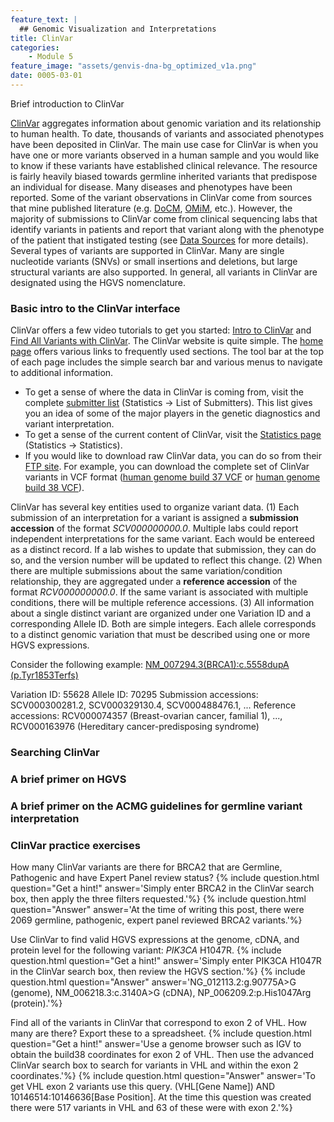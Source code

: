 ```yaml
---
feature_text: |
  ## Genomic Visualization and Interpretations
title: ClinVar
categories:
    - Module 5
feature_image: "assets/genvis-dna-bg_optimized_v1a.png"
date: 0005-03-01
---
```


Brief introduction to ClinVar

[ClinVar](https://www.ncbi.nlm.nih.gov/clinvar/) aggregates information about genomic variation and its relationship to human health. To date, thousands of variants and associated phenotypes have been deposited in ClinVar. The main use case for ClinVar is when you have one or more variants observed in a human sample and you would like to know if these variants have established clinical relevance. The resource is fairly heavily biased towards germline inherited variants that predispose an individual for disease. Many diseases and phenotypes have been reported. Some of the variant observations in ClinVar come from sources that mine published literature (e.g. [DoCM](http://docm.info), [OMiM](https://www.omim.org/), etc.). However, the majority of submissions to ClinVar come from clinical sequencing labs that identify variants in patients and report that variant along with the phenotype of the patient that instigated testing (see [Data Sources](https://www.ncbi.nlm.nih.gov/clinvar/docs/datasources/) for more details). Several types of variants are supported in ClinVar. Many are single nucleotide variants (SNVs) or small insertions and deletions, but large structural variants are also supported. In general, all variants in ClinVar are designated using the HGVS nomenclature. 

### Basic intro to the ClinVar interface
ClinVar offers a few video tutorials to get you started: [Intro to ClinVar](https://youtu.be/A8G3ej83ZgU) and [Find All Variants with ClinVar](https://youtu.be/H09-0pP48Us). The ClinVar website is quite simple. The [home page](https://www.ncbi.nlm.nih.gov/clinvar/) offers various links to frequently used sections. The tool bar at the top of each page includes the simple search bar and various menus to navigate to additional information.

* To get a sense of where the data in ClinVar is coming from, visit the complete [submitter list](https://www.ncbi.nlm.nih.gov/clinvar/docs/submitter_list/) (Statistics -> List of Submitters). This list gives you an idea of some of the major players in the genetic diagnostics and variant interpretation.
* To get a sense of the current content of ClinVar, visit the [Statistics page](https://www.ncbi.nlm.nih.gov/clinvar/submitters/) (Statistics -> Statistics).
* If you would like to download raw ClinVar data, you can do so from their [FTP site](ftp://ftp.ncbi.nlm.nih.gov/pub/clinvar/). For example, you can download the complete set of ClinVar variants in VCF format ([human genome build 37 VCF](ftp://ftp.ncbi.nlm.nih.gov/pub/clinvar/vcf_GRCh37/) or [human genome build 38 VCF](ftp://ftp.ncbi.nlm.nih.gov/pub/clinvar/vcf_GRCh38/)).

ClinVar has several key entities used to organize variant data. (1) Each submission of an interpretation for a variant is assigned a **submission accession** of the format *SCV000000000.0*. Multiple labs could report independent interpretations for the same variant. Each would be entereed as a distinct record. If a lab wishes to update that submission, they can do so, and the version number will be updated to reflect this change. (2) When there are multiple submissions about the same variation/condition relationship, they are aggregated under a **reference accession** of the format *RCV000000000.0*. If the same variant is associated with multiple conditions, there will be multiple reference accessions. (3) All information about a single distinct variant are organized under one Variation ID and a corresponding Allele ID. Both are simple integers. Each allele corresponds to a distinct genomic variation that must be described using one or more HGVS expressions.

Consider the following example: [NM_007294.3(BRCA1):c.5558dupA (p.Tyr1853Terfs)](https://www.ncbi.nlm.nih.gov/clinvar/variation/55628/)

Variation ID: 55628
Allele ID: 70295
Submission accessions: SCV000300281.2, SCV000329130.4, SCV000488476.1, ...
Reference accessions: RCV000074357 (Breast-ovarian cancer, familial 1), ..., RCV000163976 (Hereditary cancer-predisposing syndrome)

### Searching ClinVar


### A brief primer on HGVS


### A brief primer on the ACMG guidelines for germline variant interpretation


### ClinVar practice exercises

How many ClinVar variants are there for BRCA2 that are Germline, Pathogenic and have Expert Panel review status?
{% include question.html question="Get a hint!" answer='Simply enter BRCA2 in the ClinVar search box, then apply the three filters requested.'%}
{% include question.html question="Answer" answer='At the time of writing this post, there were 2069 germline, pathogenic, expert panel reviewed BRCA2 variants.'%}

Use ClinVar to find valid HGVS expressions at the genome, cDNA, and protein level for the following variant: *PIK3CA* H1047R.
{% include question.html question="Get a hint!" answer='Simply enter PIK3CA H1047R in the ClinVar search box, then review the HGVS section.'%}
{% include question.html question="Answer" answer='NG_012113.2:g.90775A>G (genome), NM_006218.3:c.3140A>G (cDNA), NP_006209.2:p.His1047Arg (protein).'%}

Find all of the variants in ClinVar that correspond to exon 2 of VHL. How many are there? Export these to a spreadsheet.
{% include question.html question="Get a hint!" answer='Use a genome browser such as IGV to obtain the build38 coordinates for exon 2 of VHL. Then use the advanced ClinVar search box to search for variants in VHL and within the exon 2 coordinates.'%}
{% include question.html question="Answer" answer='To get VHL exon 2 variants use this query. (VHL[Gene Name]) AND 10146514:10146636[Base Position]. At the time this question was created there were 517 variants in VHL and 63 of these were with exon 2.'%}

